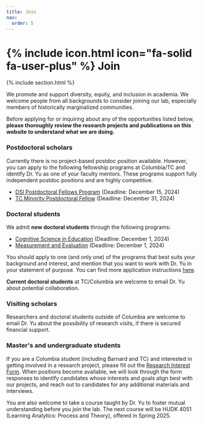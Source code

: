 ```yaml
---
title: Join
nav:
  order: 5
---
```


# {% include icon.html icon="fa-solid fa-user-plus" %} Join 

{% include section.html %}

We promote and support diversity, equity, and inclusion in academia. We welcome people from all backgrounds to consider joining our lab, especially members of historically marginalized communities. 

Before applying for or inquiring about any of the opportunities listed below, **please thoroughly review the research projects and publications on this website to understand what we are doing.**

### Postdoctoral scholars
Currently there is no project-based postdoc position available. However, you can apply to the following fellowship programs at Columbia/TC and identify Dr. Yu as one of your faculty mentors. These programs support fully independent postdoc positions and are highly competitive.

- [DSI Postdoctoral Fellows Program](https://apply.interfolio.com/157225) (Deadline: December 15, 2024) 
- [TC Minority Postdoctoral Fellow](https://employment.tc.columbia.edu/cw/en-us/job/512981/minority-postdoctoral-fellow) (Deadline: December 31, 2024)

### Doctoral students
We admit **new doctoral students** through the following programs:

- [Cognitive Science in Education](https://www.tc.columbia.edu/human-development/cognitive-studies-in-education/degrees--requirements/cognitive-science-in-education-phd/) (Deadline: December 1, 2024) 
- [Measurement and Evaluation](https://www.tc.columbia.edu/human-development/measurement-evaluation-and-statistics/degrees--requirements/measurement-and-evaluation-phd/) (Deadline: December 1, 2024) 

You should apply to one (and only one) of the programs that best suits your background and interest, and mention that you want to work with Dr. Yu in your statement of purpose. You can find more application instructions [here](https://www.tc.columbia.edu/admission/how-to-apply/degree-programs/).

**Current doctoral students** at TC/Columbia are welcome to email Dr. Yu about potential collaboration.

### Visiting scholars
Researchers and doctoral students outside of Columbia are welcome to email Dr. Yu about the possibility of research visits, if there is secured financial support.

### Master's and undergraduate students
If you are a Columbia student (including Barnard and TC) and interested in getting involved in a research project, please fill out the [Research Interest Form](https://forms.gle/bFthcBY2LLwKvMFd9). When positions become available, we will look through the form responses to identify candidates whose interests and goals align best with our projects, and reach out to candidates for any additional materials and interviews.

You are also welcome to take a course taught by Dr. Yu to foster mutual understanding before you join the lab. The next course will be HUDK 4051 (Learning Analytics: Process and Theory), offered in Spring 2025.